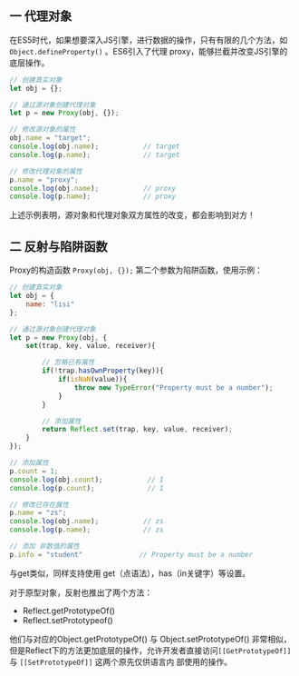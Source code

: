 ## 一 代理对象

在ES5时代，如果想要深入JS引擎，进行数据的操作，只有有限的几个方法，如 `Object.defineProperty()` 。ES6引入了代理 proxy，能够拦截并改变JS引擎的底层操作。  

```js
// 创建真实对象
let obj = {};

// 通过源对象创建代理对象
let p = new Proxy(obj, {});

// 修改源对象的属性
obj.name = "target";
console.log(obj.name);           // target
console.log(p.name);             // target

// 修改代理对象的属性
p.name = "proxy";
console.log(obj.name);           // proxy
console.log(p.name);             // proxy
```

上述示例表明，源对象和代理对象双方属性的改变，都会影响到对方！  

## 二 反射与陷阱函数

Proxy的构造函数 `Proxy(obj, {});` 第二个参数为陷阱函数，使用示例：
```js
// 创建真实对象
let obj = {
    name: "lisi"
};

// 通过源对象创建代理对象
let p = new Proxy(obj, {
    set(trap, key, value, receiver){

        // 忽略已有属性
        if(!trap.hasOwnProperty(key)){
            if(isNaN(value)){
                throw new TypeError("Property must be a number");
            }
        }

        // 添加属性
        return Reflect.set(trap, key, value, receiver);
    }
});

// 添加属性
p.count = 1;
console.log(obj.count);           // 1
console.log(p.count);             // 1

// 修改已存在属性
p.name = "zs";
console.log(obj.name);           // zs
console.log(p.name);             // zs

// 添加 非数值的属性
p.info = "student"              // Property must be a number
```

与get类似，同样支持使用 get（点语法），has（in关键字）等设置。   

对于原型对象，反射也推出了两个方法：
- Reflect.getPrototypeOf()
- Reflect.setPrototypeof()

他们与对应的Object.getPrototypeOf() 与 Object.setPrototypeOf() 非常相似，但是Reflect下的方法更加底层的操作，允许开发者直接访问`[[GetPrototypeOf]]` 与 `[[SetPrototypeOf]]` 这两个原先仅供语言内
部使用的操作。

